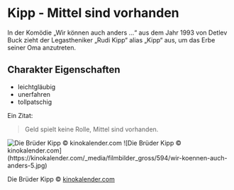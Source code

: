 # Kipp - Mittel sind vorhanden

In der Komödie „Wir können auch anders …“ aus dem Jahr 1993 von Detlev Buck zieht der Legastheniker „Rudi Kipp“ alias „Kipp“ aus, um das Erbe seiner Oma anzutreten.

## Charakter Eigenschaften

* leichtgläubig
* unerfahren
* tollpatschig

Ein Zitat:

> Geld spielt keine Rolle,
> Mittel sind vorhanden.

<img alt="Die Brüder Kipp © kinokalender.com" src="https://kinokalender.com/_media/filmbilder_gross/594/wir-koennen-auch-anders-5.jpg" />
![Die Brüder Kipp © kinokalender.com](https://kinokalender.com/_media/filmbilder_gross/594/wir-koennen-auch-anders-5.jpg)

Die Brüder Kipp © [kinokalender.com](https://kinokalender.com/)
